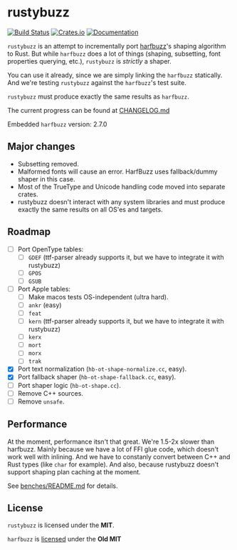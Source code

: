 # rustybuzz
[![Build Status](https://travis-ci.org/RazrFalcon/rustybuzz.svg?branch=master)](https://travis-ci.org/RazrFalcon/rustybuzz)
[![Crates.io](https://img.shields.io/crates/v/rustybuzz.svg)](https://crates.io/crates/rustybuzz)
[![Documentation](https://docs.rs/rustybuzz/badge.svg)](https://docs.rs/rustybuzz)

`rustybuzz` is an attempt to incrementally port [harfbuzz](https://github.com/harfbuzz/harfbuzz)'s
shaping algorithm to Rust.
But while `harfbuzz` does a lot of things (shaping, subsetting, font properties querying, etc.),
`rustybuzz` is *strictly* a shaper.

You can use it already, since we are simply linking the `harfbuzz` statically.
And we're testing `rustybuzz` against the `harfbuzz`'s test suite.

`rustybuzz` must produce exactly the same results as `harfbuzz`.

The current progress can be found at [CHANGELOG.md](./CHANGELOG.md)

Embedded `harfbuzz` version: 2.7.0

## Major changes

- Subsetting removed.
- Malformed fonts will cause an error. HarfBuzz uses fallback/dummy shaper in this case.
- Most of the TrueType and Unicode handling code moved into separate crates.
- rustybuzz doesn't interact with any system libraries and must produce exactly the same
  results on all OS'es and targets.

## Roadmap

- [ ] Port OpenType tables:
  - [ ] `GDEF` (ttf-parser already supports it, but we have to integrate it with rustybuzz)
  - [ ] `GPOS`
  - [ ] `GSUB`
- [ ] Port Apple tables:
  - [ ] Make macos tests OS-independent (ultra hard).
  - [ ] `ankr` (easy)
  - [ ] `feat`
  - [ ] `kern` (ttf-parser already supports it, but we have to integrate it with rustybuzz)
  - [ ] `kerx`
  - [ ] `mort`
  - [ ] `morx`
  - [ ] `trak`
- [x] Port text normalization (`hb-ot-shape-normalize.cc`, easy).
- [x] Port fallback shaper (`hb-ot-shape-fallback.cc`, easy).
- [ ] Port shaper logic (`hb-ot-shape.cc`).
- [ ] Remove C++ sources.
- [ ] Remove `unsafe`.

## Performance

At the moment, performance itsn't that great. We're 1.5-2x slower than harfbuzz.
Mainly because we have a lot of FFI glue code, which doesn't work well with inlining.
And we have to constanly convert between C++ and Rust types (like `char` for example).
And also, because rustybuzz doesn't support shaping plan caching at the moment.

See [benches/README.md](./benches/README.md) for details.

## License

`rustybuzz` is licensed under the **MIT**.

`harfbuzz` is [licensed](https://github.com/harfbuzz/harfbuzz/blob/master/COPYING) under the **Old MIT**
